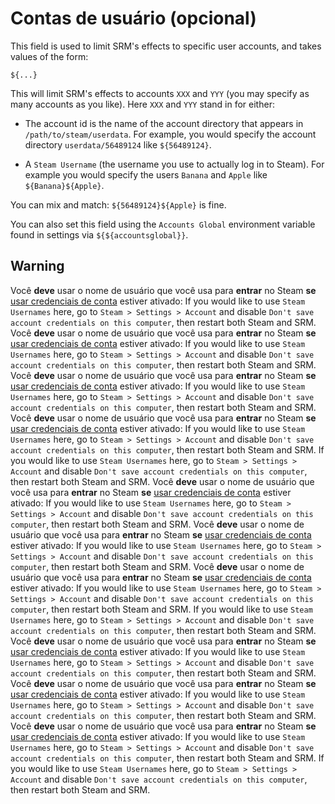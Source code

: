 # Contas de usuário (opcional)

This field is used to limit SRM's effects to specific user accounts, and takes values of the form:

`${...}`

This will limit SRM's effects to accounts `XXX` and `YYY` (you may specify as many accounts as you like). Here `XXX` and `YYY` stand in for either:

* The account id is the name of the account directory that appears in `/path/to/steam/userdata`. For example, you would specify the account directory `userdata/56489124` like `${56489124}`.

* A `Steam Username` (the username you use to actually log in to Steam). For example you would specify the users `Banana` and `Apple` like `${Banana}${Apple}`.

You can mix and match: `${56489124}${Apple}` is fine.

You can also set this field using the `Accounts Global` environment variable found in settings via `${${accountsglobal}}`.

## Warning

Você **deve** usar o nome de usuário que você usa para **entrar** no Steam **se** [usar credenciais de conta](#what-does-use-account-credentials-do) estiver ativado: If you would like to use `Steam Usernames` here, go to `Steam > Settings > Account` and disable `Don't save account credentials on this computer`, then restart both Steam and SRM. Você **deve** usar o nome de usuário que você usa para **entrar** no Steam **se** [usar credenciais de conta](#what-does-use-account-credentials-do) estiver ativado: If you would like to use `Steam Usernames` here, go to `Steam > Settings > Account` and disable `Don't save account credentials on this computer`, then restart both Steam and SRM. Você **deve** usar o nome de usuário que você usa para **entrar** no Steam **se** [usar credenciais de conta](#what-does-use-account-credentials-do) estiver ativado: If you would like to use `Steam Usernames` here, go to `Steam > Settings > Account` and disable `Don't save account credentials on this computer`, then restart both Steam and SRM. Você **deve** usar o nome de usuário que você usa para **entrar** no Steam **se** [usar credenciais de conta](#what-does-use-account-credentials-do) estiver ativado: If you would like to use `Steam Usernames` here, go to `Steam > Settings > Account` and disable `Don't save account credentials on this computer`, then restart both Steam and SRM. If you would like to use `Steam Usernames` here, go to `Steam > Settings > Account` and disable `Don't save account credentials on this computer`, then restart both Steam and SRM. Você **deve** usar o nome de usuário que você usa para **entrar** no Steam **se** [usar credenciais de conta](#what-does-use-account-credentials-do) estiver ativado: If you would like to use `Steam Usernames` here, go to `Steam > Settings > Account` and disable `Don't save account credentials on this computer`, then restart both Steam and SRM. Você **deve** usar o nome de usuário que você usa para **entrar** no Steam **se** [usar credenciais de conta](#what-does-use-account-credentials-do) estiver ativado: If you would like to use `Steam Usernames` here, go to `Steam > Settings > Account` and disable `Don't save account credentials on this computer`, then restart both Steam and SRM. Você **deve** usar o nome de usuário que você usa para **entrar** no Steam **se** [usar credenciais de conta](#what-does-use-account-credentials-do) estiver ativado: If you would like to use `Steam Usernames` here, go to `Steam > Settings > Account` and disable `Don't save account credentials on this computer`, then restart both Steam and SRM. If you would like to use `Steam Usernames` here, go to `Steam > Settings > Account` and disable `Don't save account credentials on this computer`, then restart both Steam and SRM. Você **deve** usar o nome de usuário que você usa para **entrar** no Steam **se** [usar credenciais de conta](#what-does-use-account-credentials-do) estiver ativado: If you would like to use `Steam Usernames` here, go to `Steam > Settings > Account` and disable `Don't save account credentials on this computer`, then restart both Steam and SRM. Você **deve** usar o nome de usuário que você usa para **entrar** no Steam **se** [usar credenciais de conta](#what-does-use-account-credentials-do) estiver ativado: If you would like to use `Steam Usernames` here, go to `Steam > Settings > Account` and disable `Don't save account credentials on this computer`, then restart both Steam and SRM. Você **deve** usar o nome de usuário que você usa para **entrar** no Steam **se** [usar credenciais de conta](#what-does-use-account-credentials-do) estiver ativado: If you would like to use `Steam Usernames` here, go to `Steam > Settings > Account` and disable `Don't save account credentials on this computer`, then restart both Steam and SRM. If you would like to use `Steam Usernames` here, go to `Steam > Settings > Account` and disable `Don't save account credentials on this computer`, then restart both Steam and SRM.
